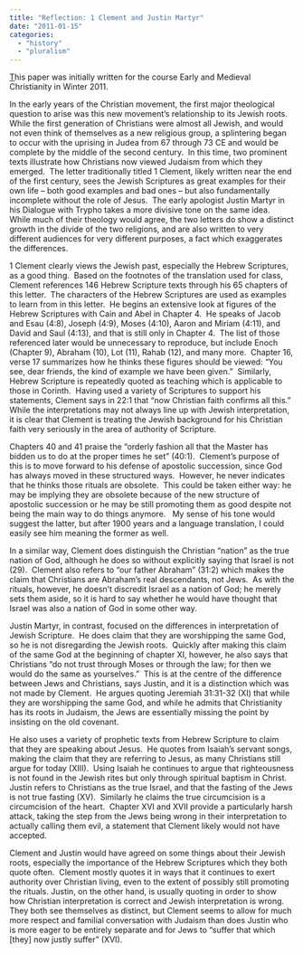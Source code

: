 ```yaml
---
title: "Reflection: 1 Clement and Justin Martyr"
date: "2011-01-15"
categories: 
  - "history"
  - "pluralism"
---
```


[T](http://www.anabaptistredux.com/wp-content/uploads/2013/02/Reflection-1-1-Clement-and-Justin-Martyr.pdf)his paper was initially written for the course Early and Medieval Christianity in Winter 2011.

In the early years of the Christian movement, the first major theological question to arise was this new movement’s relationship to its Jewish roots.  While the first generation of Christians were almost all Jewish, and would not even think of themselves as a new religious group, a splintering began to occur with the uprising in Judea from 67 through 73 CE and would be complete by the middle of the second century.  In this time, two prominent texts illustrate how Christians now viewed Judaism from which they emerged.  The letter traditionally titled 1 Clement, likely written near the end of the first century, sees the Jewish Scriptures as great examples for their own life – both good examples and bad ones – but also fundamentally incomplete without the role of Jesus.  The early apologist Justin Martyr in his Dialogue with Trypho takes a more divisive tone on the same idea.  While much of their theology would agree, the two letters do show a distinct growth in the divide of the two religions, and are also written to very different audiences for very different purposes, a fact which exaggerates the differences.

<!--more-->1 Clement clearly views the Jewish past, especially the Hebrew Scriptures, as a good thing.  Based on the footnotes of the translation used for class, Clement references 146 Hebrew Scripture texts through his 65 chapters of this letter.  The characters of the Hebrew Scriptures are used as examples to learn from in this letter.  He begins an extensive look at figures of the Hebrew Scriptures with Cain and Abel in Chapter 4.  He speaks of Jacob and Esau (4:8), Joseph (4:9), Moses (4:10), Aaron and Miriam (4:11), and David and Saul (4:13), and that is still only in Chapter 4.  The list of those referenced later would be unnecessary to reproduce, but include Enoch (Chapter 9), Abraham (10), Lot (11), Rahab (12), and many more.  Chapter 16, verse 17 summarizes how he thinks these figures should be viewed: “You see, dear friends, the kind of example we have been given.”  Similarly, Hebrew Scripture is repeatedly quoted as teaching which is applicable to those in Corinth.  Having used a variety of Scriptures to support his statements, Clement says in 22:1 that “now Christian faith confirms all this.”  While the interpretations may not always line up with Jewish interpretation, it is clear that Clement is treating the Jewish background for his Christian faith very seriously in the area of authority of Scripture.

Chapters 40 and 41 praise the “orderly fashion all that the Master has bidden us to do at the proper times he set” (40:1).  Clement’s purpose of this is to move forward to his defense of apostolic succession, since God has always moved in these structured ways.  However, he never indicates that he thinks those rituals are obsolete.  This could be taken either way: he may be implying they are obsolete because of the new structure of apostolic succession or he may be still promoting them as good despite not being the main way to do things anymore.   My sense of his tone would suggest the latter, but after 1900 years and a language translation, I could easily see him meaning the former as well.

In a similar way, Clement does distinguish the Christian “nation” as the true nation of God, although he does so without explicitly saying that Israel is not (29).  Clement also refers to “our father Abraham” (31:2) which makes the claim that Christians are Abraham’s real descendants, not Jews.  As with the rituals, however, he doesn’t discredit Israel as a nation of God; he merely sets them aside, so it is hard to say whether he would have thought that Israel was also a nation of God in some other way.

Justin Martyr, in contrast, focused on the differences in interpretation of Jewish Scripture.  He does claim that they are worshipping the same God, so he is not disregarding the Jewish roots.  Quickly after making this claim of the same God at the beginning of chapter XI, however, he also says that Christians “do not trust through Moses or through the law; for then we would do the same as yourselves.”  This is at the centre of the difference between Jews and Christians, says Justin, and it is a distinction which was not made by Clement.  He argues quoting Jeremiah 31:31-32 (XI) that while they are worshipping the same God, and while he admits that Christianity has its roots in Judaism, the Jews are essentially missing the point by insisting on the old covenant.

He also uses a variety of prophetic texts from Hebrew Scripture to claim that they are speaking about Jesus.  He quotes from Isaiah’s servant songs, making the claim that they are referring to Jesus, as many Christians still argue for today (XIII).  Using Isaiah he continues to argue that righteousness is not found in the Jewish rites but only through spiritual baptism in Christ.  Justin refers to Christians as the true Israel, and that the fasting of the Jews is not true fasting (XV).  Similarly he claims the true circumcision is a circumcision of the heart.  Chapter XVI and XVII provide a particularly harsh attack, taking the step from the Jews being wrong in their interpretation to actually calling them evil, a statement that Clement likely would not have accepted.

Clement and Justin would have agreed on some things about their Jewish roots, especially the importance of the Hebrew Scriptures which they both quote often.  Clement mostly quotes it in ways that it continues to exert authority over Christian living, even to the extent of possibly still promoting the rituals. Justin, on the other hand, is usually quoting in order to show how Christian interpretation is correct and Jewish interpretation is wrong.  They both see themselves as distinct, but Clement seems to allow for much more respect and familial conversation with Judaism than does Justin who is more eager to be entirely separate and for Jews to “suffer that which \[they\] now justly suffer” (XVI).

